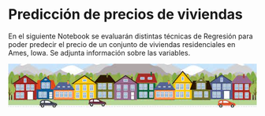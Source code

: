 # Predicción de precios de viviendas
En el siguiente Notebook se evaluarán distintas técnicas de Regresión para poder predecir el precio de un conjunto de viviendas residenciales en Ames, Iowa.
Se adjunta información sobre las variables.

![](https://raw.githubusercontent.com/aguyanzon/kaggle/master/resources/house_prices.jpg)
